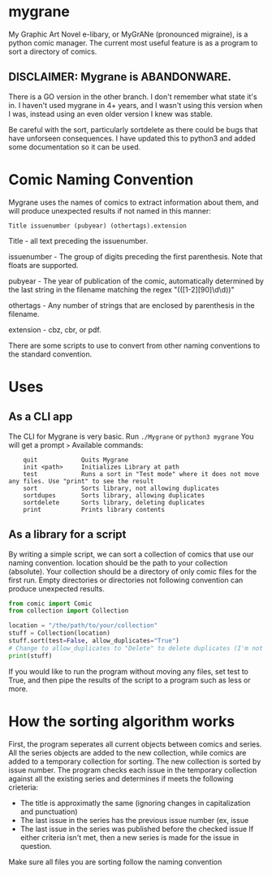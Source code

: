 # mygrane

My Graphic Art Novel e-libary, or MyGrANe (pronounced migraine), is a python comic manager.
The current most useful feature is as a program to sort a directory of comics.

## DISCLAIMER: Mygrane is ABANDONWARE.

There is a GO version in the other branch. I don't remember what state it's in.
I haven't used mygrane in 4+ years, and I wasn't using this version when I was,
instead using an even older version I knew was stable.

Be careful with the sort, particularly sortdelete as there could be bugs that have unforseen consequences.
I have updated this to python3 and added some documentation so it can be used.

# Comic Naming Convention

Mygrane uses the names of comics to extract information about them,
and will produce unexpected results if not named in this manner:

```
Title issuenumber (pubyear) (othertags).extension
```

Title - all text preceding the issuenumber.

issuenumber - The group of digits preceding the first parenthesis. Note that floats are supported.

pubyear - The year of publication of the comic, automatically determined by the last string in the filename matching
the regex "\(([1-2][90]\d\d)\)"

othertags - Any number of strings that are enclosed by parenthesis in the filename.

extension - cbz, cbr, or pdf.

There are some scripts to use to convert from other naming conventions to the standard convention.

# Uses

## As a CLI app

The CLI for Mygrane is very basic.
Run `./Mygrane` or `python3 mygrane`
You will get a prompt `>`
Available commands:

```
    quit            Quits Mygrane
    init <path>     Initializes Library at path
    test            Runs a sort in "Test mode" where it does not move any files. Use "print" to see the result
    sort            Sorts library, not allowing duplicates
    sortdupes       Sorts library, allowing duplicates
    sortdelete      Sorts library, deleting duplicates
    print           Prints library contents
```

## As a library for a script

By writing a simple script, we can sort a collection of comics that use our naming convention.
location should be the path to your collection (absolute).
Your collection should be a directory of only comic files for the first run.
Empty directories or directories not following convention can produce unexpected results.

```python
from comic import Comic
from collection import Collection

location = "/the/path/to/your/collection"
stuff = Collection(location)
stuff.sort(test=False, allow_duplicates="True")
# Change to allow_duplicates to "Delete" to delete duplicates (I'm not responsible if this deletes anything important)
print(stuff)
```

If you would like to run the program without moving any files, set test to True,
and then pipe the results of the script to a program such as less or more.

# How the sorting algorithm works

First, the program seperates all current objects between comics and series.
All the series objects are added to the new collection, while comics are added to a temporary collection for sorting.
The new collection is sorted by issue number.
The program checks each issue in the temporary collection against all the existing series and determines if meets the
following crieteria:

* The title is approximatly the same (ignoring changes in capitalization and punctuation)
* The last issue in the series has the previous issue number (ex, issue
* The last issue in the series was published before the checked issue
  If either criteria isn't met, then a new series is made for the issue in question.

Make sure all files you are sorting follow the naming convention


